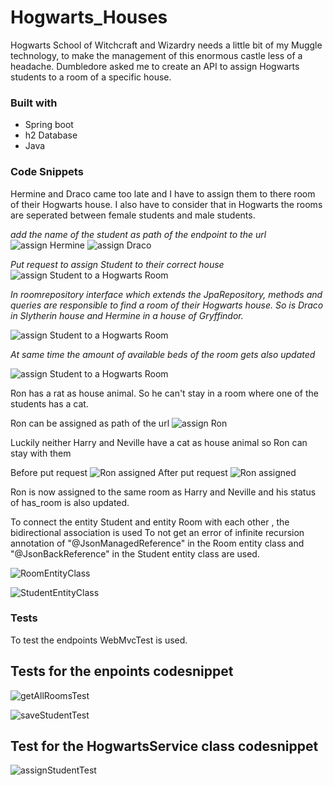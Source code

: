 # Hogwarts_Houses

Hogwarts School of Witchcraft 
and Wizardry needs a little bit of my
Muggle technology, to make the 
management of this enormous castle 
less of a headache. Dumbledore asked me to create an API 
to assign Hogwarts students to a room of a specific house. 

### Built with
- Spring boot
- h2 Database
- Java

### Code Snippets

Hermine and Draco came too late and I have to assign them to there room of their Hogwarts house. I also have to consider that in Hogwarts the rooms are seperated between female students and male students. 

*add the name of the student as path of the endpoint to the url*
![assign Hermine](./img/assignHermineapipostman.png)
![assign Draco](./img/assignDracoapiPostman.png)

*Put request to assign Student to their correct house*
![assign Student to a Hogwarts Room](./img/assignStudentToAHogwartsRoom.png)


*In roomrepository interface which extends the JpaRepository, 
methods and queries are responsible to find a room of their Hogwarts house.
So is Draco in Slytherin house and Hermine in a house of 
Gryffindor.*

![assign Student to a Hogwarts Room](./img/findRoomByHouseType.png)


*At same time the amount of available 
beds of the room gets also updated*

![assign Student to a Hogwarts Room](./img/updateAvailableBeds.png)


Ron has a rat as house animal. 
So he can't stay in a room where one of the students has a cat.

Ron can be assigned as path of the url
![assign Ron](./img/ronapi.png)

Luckily neither Harry and Neville have a cat as house animal so Ron can stay with them

Before put request
![Ron assigned](./img/ron.png)
After put request
![Ron assigned](./img/ronassigned.png)

Ron is now assigned to the same room as Harry and Neville and his status of has_room is also updated.  

To connect the entity Student and entity Room with each other , the bidirectional association is used
To not get an error of infinite recursion annotation of  "@JsonManagedReference" in the Room entity class and
"@JsonBackReference" in the Student entity class are used. 

![RoomEntityClass](./img/roomEntity.png)

![StudentEntityClass](./img/studentEntity.png)


### Tests
To test the endpoints WebMvcTest is used. 

## Tests for the enpoints codesnippet
![getAllRoomsTest](./img/getAllRoomsTest.png)

![saveStudentTest](./img/saveStudentTest.png)

## Test for the HogwartsService class codesnippet

![assignStudentTest](./img/assignStudentTest.png)
